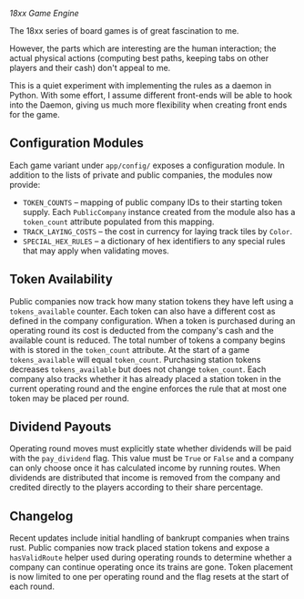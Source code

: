 *18xx Game Engine*

The 18xx series of board games is of great fascination to me.  

However, the parts which are interesting are the human interaction; 
the actual physical actions (computing best paths, keeping tabs on other players and their cash) don't appeal to me.

This is a quiet experiment with implementing the rules as a daemon in Python. 
With some effort, I assume different front-ends will be able to hook into the Daemon, giving us much more flexibility
when creating front ends for the game.

## Configuration Modules

Each game variant under `app/config/` exposes a configuration module. In
addition to the lists of private and public companies, the modules now provide:

* `TOKEN_COUNTS` – mapping of public company IDs to their starting token supply.
  Each `PublicCompany` instance created from the module also has a
  `token_count` attribute populated from this mapping.
* `TRACK_LAYING_COSTS` – the cost in currency for laying track tiles by
  `Color`.
* `SPECIAL_HEX_RULES` – a dictionary of hex identifiers to any special rules
  that may apply when validating moves.

## Token Availability

Public companies now track how many station tokens they have left using a
`tokens_available` counter. Each token can also have a different cost as defined
in the company configuration. When a token is purchased during an operating
round its cost is deducted from the company's cash and the available count is
reduced.
The total number of tokens a company begins with is stored in the
`token_count` attribute. At the start of a game `tokens_available` will equal
`token_count`. Purchasing station tokens decreases `tokens_available` but does
not change `token_count`. Each company also tracks whether it has already placed
a station token in the current operating round and the engine enforces the rule
that at most one token may be placed per round.

## Dividend Payouts

Operating round moves must explicitly state whether dividends will be paid with
the `pay_dividend` flag. This value must be `True` or `False` and a company can
only choose once it has calculated income by running routes. When dividends are
distributed that income is removed from the company and credited directly to the
players according to their share percentage.

## Changelog

Recent updates include initial handling of bankrupt companies when trains rust.
Public companies now track placed station tokens and expose a ``hasValidRoute``
helper used during operating rounds to determine whether a company can continue
operating once its trains are gone.
Token placement is now limited to one per operating round and the flag resets at
the start of each round.

